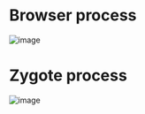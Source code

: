 <h1 id="#Browser_Process">Browser process</h1>

![image](http://szeged.github.io/sprocket/img/arch/Browser_Process.png)

<h1 id="#Zygote_Process">Zygote process</h1>

![image](http://szeged.github.io/sprocket/img/arch/Zygote_Process.png)
